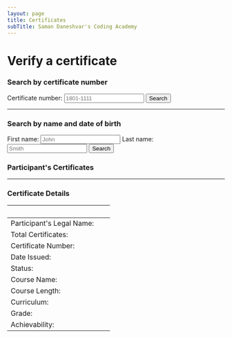 ```yaml
---
layout: page
title: Certificates
subTitle: Saman Daneshvar's Coding Academy
---
```

# Verify a certificate

<h3>Search by certificate number</h3>
<label for="query_cert">Certificate number:</label>
<input id="query_cert" placeholder="1801-1111"/>
<button id="search_by_cert_button">Search</button>

---

<h3>Search by name and date of birth</h3>
<label for="query_first_name">First name:</label>
<input id="query_first_name" placeholder="John" />
<label for="query_last_name">Last name:</label>
<input id="query_last_name" placeholder="Smith" />
<button id="search_by_name_button">Search</button>

<h3>Participant's Certificates</h3>
<div id="list_of_certificates"></div>

---

<h3>Certificate Details</h3>

&nbsp;                                | &nbsp;
:-                                    | :-
Participant's Legal Name:&nbsp;&nbsp; | <span id="first_name" /> <span id="last_name" />
Total Certificates:                   | <span id="total_certificates" />
Certificate Number:                   | <span id="certificate_number" />
Date Issued:                          | <span id="date_of_issue" />
Status:                               | <span id="status" />
Course Name:                          | <span id="course_name" />
Course Length:                        | <span id="course_length" />
Curriculum:                           | <a href="" id="course_curriculum"></a>
Grade:                                | <a href="" id="certification_grade"></a>
Achievability:                        | <span id="achievability" />



<!-- Insert these scripts at the bottom of the HTML, but before you use any Firebase services -->
<!-- Firebase App (the core Firebase SDK) is always required and must be listed first -->
<script src="https://www.gstatic.com/firebasejs/8.1.2/firebase-app.js"></script>
<!-- If you enabled Analytics in your project, add the Firebase SDK for Analytics -->
<script src="https://www.gstatic.com/firebasejs/8.1.2/firebase-analytics.js"></script>
<!-- Add any other Firebase products that you want to use -->
<script src="https://www.gstatic.com/firebasejs/8.1.2/firebase-auth.js"></script>
<script src="https://www.gstatic.com/firebasejs/8.1.2/firebase-firestore.js"></script>

<!-- Make sure Firebase SDKs are loaded before this -->
<script src="{{ site.url }}/assets/js/verify-certificates.js"></script>














<!--
| Legal Name | Certificate Code |
| :- | :- |
| John Smith | 2012-0486 |
| Jane Black | 2012-7362 |

&nbsp; | &nbsp;
:- | :-
**Participant's Legal Name** | John Smith
**Certificate Number** | 2012-0486
**Date Issued** | December 5, 2020
**Status** | Valid
**Course Name** | Zero to Intermediate Python Programming
**Course Length** | 18 hours
**Curriculum** | [Z2I Python]()
**Grade** | [Certificate of Participation]()
**Achievability** | 12/12


## Did not find the certificate you were trying to verify?
[Request an official confirmation]() or [report a false claim]().

## Did not find your own certificate?
[Report an issue with the database]() (e.g., false or missing information).

Rest assured that at Saman Daneshvar's Coding Academy records don't go missing! If you have successfully completed a course, you are entitled to a certificate.
-->
